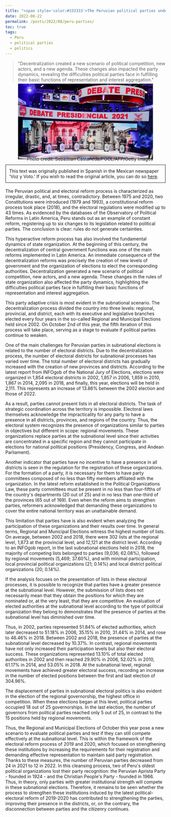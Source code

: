 ```yaml
---
title: "<span style='color:#333333'>The Peruvian political parties under examination!</span>"
date: 2022-08-22
permalink: /posts/2022/08/peru-parties/
toc: true
tags:
  - Peru
  - political parties
  - politics
---
```

> "Decentralization created a new scenario of political competition, new actors, and a new agenda. These changes also impacted the party dynamics, revealing the difficulties political parties face in fulfilling their basic functions of representation and interest aggregation."

<div style="text-align: center;">
  <figure style="display: inline-block; text-align: center; margin-top: -10px;">
    <img src="/images/political-parties.jpg" style="display: block;">
    <figcaption style="margin-top: -10px; text-align: right;">Photo credit: Sebastian Castañeda/POOL/AFP/Getty Images</figcaption>
  </figure>
</div>
<div style="border: 2px solid grey; padding: 10px; margin-top: -5px; margin-bottom: 0px;">
This text was originally published in Spanish in the Mexican newspaper 'Voz y Voto.' If you wish to read the original article, you can do so <a href="https://www.vozyvoto.com.mx/articulo/los-partidos-peruanos-a-examen?category_id=11">here</a>.
</div>
<br>
The Peruvian political and electoral reform process is characterized as irregular, drastic, and, at times, contradictory. Between 1975 and 2020, two Constitutions were introduced (1979 and 1993), a constitutional reform process took place (2018), and the electoral regulations were modified up to 43 times. As evidenced by the databases of the Observatory of Political Reforms in Latin America, Peru stands out as an example of constant reform, registering up to six changes to its legislation related to political parties. The conclusion is clear: rules do not generate certainties.

This hyperactive reform process has also involved the fundamental dynamics of state organization. At the beginning of this century, the decentralization of central government functions was one of the main reforms implemented in Latin America. An immediate consequence of the decentralization reforms was precisely the creation of new levels of government and the organization of elections to elect the corresponding authorities. Decentralization generated a new scenario of political competition, new actors, and a new agenda. These changes in the rules of state organization also affected the party dynamics, highlighting the difficulties political parties face in fulfilling their basic functions of representation and interest aggregation.

This party adaptive crisis is most evident in the subnational scenario. The decentralization process divided the country into three levels: regional, provincial, and district, each with its executive and legislative branches elected every four years in the so-called Regional and Municipal Elections held since 2002. On October 2nd of this year, the fifth iteration of this process will take place, serving as a stage to evaluate if political parties continue to weaken.

One of the main challenges for Peruvian parties in subnational elections is related to the number of electoral districts. Due to the decentralization process, the number of electoral districts for subnational processes has varied over time. The total number of electoral districts has gradually increased with the creation of new provinces and districts. According to the latest report from INFOgob of the National Jury of Elections, elections were organized in 1,854 electoral districts in 2002, 1,857 in 2006, 1,859 in 2010, 1,867 in 2014, 2,095 in 2018, and finally, this year, elections will be held in 2,111. This represents an increase of 13.86% between the 2002 election and those of 2022.

As a result, parties cannot present lists in all electoral districts. The task of strategic coordination across the territory is impossible. Electoral laws themselves acknowledge the impracticality for any party to have a presence in all districts, provinces, and regions of the country. Thus, the electoral system recognizes the presence of organizations similar to parties in objectives but different in scope: regional movements. These organizations replace parties at the subnational level since their activities are concentrated in a specific region and they cannot participate in elections for national political positions (Presidency, Congress, and Andean Parliament).

Another indicator that parties have no incentive to have a presence in all districts is seen in the regulation for the registration of these organizations. For the formation of a party, it is necessary for them to have party committees composed of no less than fifty members affiliated with the organization. In the latest reform established in the Political Organizations Law, these party committees must be present in no less than four-fifths of the country's departments (20 out of 25) and in no less than one-third of the provinces (65 out of 169). Even when the reform aims to strengthen parties, reformers acknowledged that demanding these organizations to cover the entire national territory was an unattainable demand.

This limitation that parties have is also evident when analyzing the participation of these organizations and their results over time. In general terms, Regional and Municipal Elections witness the highest number of lists. On average, between 2002 and 2018, there were 302 lists at the regional level, 1,873 at the provincial level, and 12,121 at the district level. According to an INFOgob report, in the last subnational elections held in 2018, the majority of competing lists belonged to parties (9,036; 62.08%), followed by regional movements (5,469; 37.60%), and with minimal participation, local provincial political organizations (21; 0.14%) and local district political organizations (20; 0.14%).

If the analysis focuses on the presentation of lists in these electoral processes, it is possible to recognize that parties have a greater presence at the subnational level. However, the submission of lists does not necessarily mean that they obtain the positions for which they are nominated or, at the very least, that they are competitive. An evaluation of elected authorities at the subnational level according to the type of political organization they belong to demonstrates that the presence of parties at the subnational level has diminished over time.

Thus, in 2002, parties represented 51.84% of elected authorities, which later decreased to 51.18% in 2006, 35.15% in 2010, 31.44% in 2014, and rose to 46.46% in 2018. Between 2002 and 2018, the presence of parties at the subnational level decreased by 10.37%. In contrast, regional movements have not only increased their participation levels but also their electoral success. These organizations represented 13.10% of total elected authorities in 2002 and then reached 29.90% in 2006, 52.02% in 2010, 61.17% in 2014, and 53.05% in 2018. At the subnational level, regional movements have achieved greater electoral success, recording an increase in the number of elected positions between the first and last election of 304.96%.

The displacement of parties in subnational electoral politics is also evident in the election of the regional governorship, the highest office in competition. When these elections began at this level, political parties occupied 18 out of 25 governorships. In the last election, the number of governors from political parties reached only 5 out of 25, in contrast to the 15 positions held by regional movements.

Thus, the Regional and Municipal Elections of October this year pose a new scenario to evaluate political parties and test if they can still compete effectively at the subnational level. This is within the framework of the electoral reform process of 2019 and 2020, which focused on strengthening these institutions by increasing the requirements for their registration and demanding effective representation to maintain said party registration. Thanks to these measures, the number of Peruvian parties decreased from 24 in 2021 to 12 in 2022. In this cleansing process, two of Peru's oldest political organizations lost their party recognition: the Peruvian Aprista Party - founded in 1924 - and the Christian People's Party - founded in 1966. Thus, in theory, only parties with greater institutional strength will compete in these subnational elections. Therefore, it remains to be seen whether the process to strengthen these institutions induced by the latest political-electoral reform of 2019-2020 has contributed to strengthening the parties, improving their presence in the districts, or, on the contrary, the disconnection between parties and the citizenry continues.